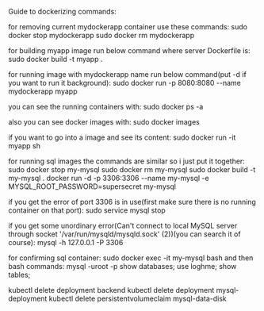 Guide to dockerizing commands:

for removing current mydockerapp container use these commands:
sudo docker stop mydockerapp
sudo docker rm mydockerapp

for building myapp image run below command where server Dockerfile is:
sudo docker build -t myapp .

for running image with mydockerapp name run below command(put -d if you want to run it background):
sudo docker run  -p 8080:8080  --name mydockerapp myapp

you can see the running containers with:
sudo docker ps -a

also you can see docker images with:
sudo docker images

if you want to go into a image and see its content:
sudo docker run -it myapp sh

for running sql images the commands are similar so i just put it together:
sudo docker stop my-mysql
sudo docker rm my-mysql
sudo docker build -t my-mysql .
docker run -d -p 3306:3306 --name my-mysql -e MYSQL_ROOT_PASSWORD=supersecret my-mysql

if you get the error of port 3306 is in use(first make sure there is no running container on that port):
sudo service mysql stop

if you get some unordinary error(Can't connect to local MySQL server through socket '/var/run/mysqld/mysqld.sock' (2))(you can search it of course):
mysql -h 127.0.0.1 -P 3306

for confirming sql container:
sudo docker exec -it my-mysql bash
	and then bash commands:
	mysql -uroot -p
	show databases;
	use loghme;
	show tables;

kubectl delete deployment backend
kubectl delete deployment mysql-deployment
kubectl delete persistentvolumeclaim mysql-data-disk
